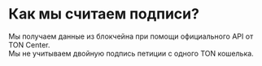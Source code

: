 # Как мы считаем подписи?

Мы получаем данные из блокчейна при помощи официального API от TON Center.<br>
Мы не учитываем двойную подпись петиции с одного TON кошелька.

